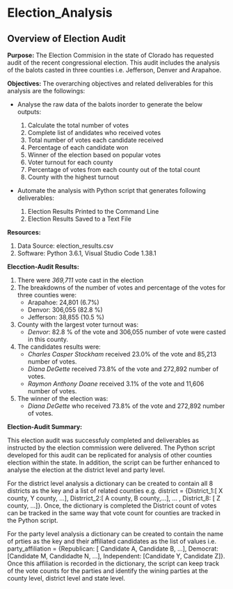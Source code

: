 # Election_Analysis
## **Overview of Election Audit**

**Purpose:** 
    The Election Commision in the state of Clorado has requested audit of the recent congressional election. This audit includes the analysis of the balots casted in three counties i.e. Jefferson, Denver and Arapahoe. 

**Objectives:** 
    The overarching objectives and related deliverables for this analysis are the followings:

- Analyse the raw data of the balots inorder to generate the below outputs:
    1. Calculate the total number of votes
    2. Complete list of andidates who received votes
    3. Total number of votes each candidate received
    4. Percentage of each candidate won
    5. Winner of the election based on popular votes
    6. Voter turnout for each county
    7. Percentage of votes from each county out of the total count
    8. County with the highest turnout

- Automate the analysis with Python script that generates following deliverables:
    1. Election Results Printed to the Command Line
    2. Election Results Saved to a Text File

**Resources:**
1. Data Source: election_results.csv
2. Software: Python 3.6.1, Visual Studio Code 1.38.1

**Elecction-Audit Results:**
    
1. There were *369,711* vote cast in the election
2. The breakdowns of the number of votes and percentage of the votes for three counties were:
    - Arapahoe: 24,801 (6.7%)
    - Denvor: 306,055 (82.8 %)
    - Jefferson: 38,855 (10.5 %)
3. County with the largest voter turnout was: 
    - *Denvor*: 82.8 % of the vote and 306,055 number of vote were casted in this county.
4. The candidates results were:
    - *Charles Casper Stockham* received 23.0% of the vote and 85,213 number of votes.
    - *Diana DeGette* received 73.8% of the vote and 272,892 number of votes.
    - *Raymon Anthony Doane* received 3.1% of the vote and 11,606 number of votes.
5. The winner of the election was:
    - *Diana DeGette* who received 73.8% of the vote and 272,892 number of votes.
        
**Election-Audit Summary:**

This election audit was successfuly completed and deliverables as instructed by the election commission were delivered. The Python script developed for this audit can be replicated for analysis of other counties election within the state. In addition, the script can be further enhanced to analyse the election at the district level and party level. 

For the district level analysis a dictionary can be created to contain all 8 districts as the key and a list of related counties e.g. district = {District_1:[ X county, Y county, ...], Distrrict_2:[ A county, B county,...], ... , District_8: [ Z county, ...]}. Once, the dictionary is completed the District count of votes can be tracked in the same way that vote count for counties are tracked in the Python script.

For the party level analysis a dictionary can be created to contain the name of prties as the key and their affiliated candidates as the list of values i.e. party_affiliation = {Republican: [ Candidate A, Candidate B, ...], Democrat: [Candidate M, Candidadte N, ...], Independent: [Candidate Y, Candidate Z]}. Once this affiliation is recorded in the dictionary, the script can keep track of the vote counts for the parties and identify the wining parties at the county level, district level and state level.
 
        
